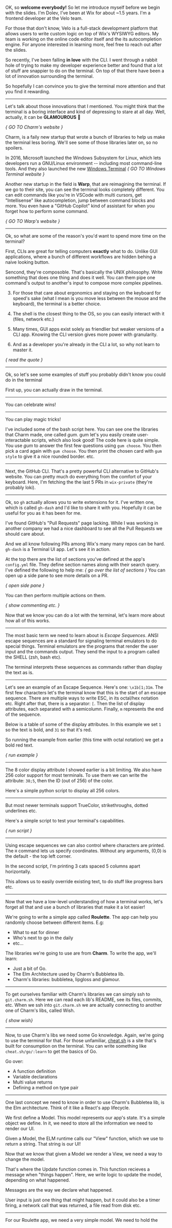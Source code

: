 OK, so **welcome everybody!**
So let me introduce myself before we begin with the slides.
I'm Dolev, I've been at Wix for about ~1.5 years.
I'm a frontend developer at the Velo team.

For those that don't know, Velo is a full-stack development platform that allows users to write custom logic on top of Wix's WYSIWYG editors.
My team is working on the online code editor itself and the its autocompletion engine.
For anyone interested in learning more, feel free to reach out after the slides.

So recently, I've been falling **in love** with the CLI.
I went through a rabbit hole of trying to make my developer experience better and found that a lot of stuff are snappier to do on the terminal.
On top of that there have been a lot of innovation surrounding the terminal.

So hopefully I can convince you to give the terminal more attention and that you find it rewarding.

---

Let's talk about those innovations that I mentioned.
You might think that the terminal is a boring interface and kind of depressing to stare at all day.
Well, actually, it can be **GLAMOUROUS** 🌈

_{ GO TO Charm's website }_

Charm, is a faily new startup that wrote a bunch of libraries to help us make the terminal less boring. We'll see some of those libraries later on, so no spoilers.

In 2016, Microsoft launched the Windows Subsystem for Linux, which lets developers run a GNU/Linux environment -- including most command-line tools.
And they also launched the new [Windows Terminal](https://apps.microsoft.com/store/detail/windows-terminal/9N0DX20HK701?hl=en-il&gl=il)
_{ GO TO Windows Terminal website }_

Another new startup in the field is **Warp**, that are reimagining the terminal.
If we go to their site, you can see the terminal looks completely different.
You can edit commands like you're in VSCode with multi cursors, get "Intellisense" like autocompletion, jump between command blocks and more.
You even have a "GitHub Copilot" kind of assistant for when you forget how to perform some command.

_{ GO TO Warp's website }_

---

Ok, so what are some of the reason's you'd want to spend more time on the terminal?

First, CLIs are great for telling computers **exactly** what to do.
Unlike GUI applications, where a bunch of different workflows are hidden behing a naive looking button.

Sencond, they're composoble. That's basically the UNIX philosophy.
Write something that does one thing and does it well.
You can them pipe one command's output to another's input to compose more complex pipelines.

3. For those that care about ergonomics and staying on the keyboard for speed's sake (what I mean is you move less between the mouse and the keyboard), the terminal is a better choice.

4. The shell is the closest thing to the OS, so you can easily interact with it (files, network etc.)

5. Many times, GUI apps exist solely as friendlier but weaker versions of a CLI app. Knowing the CLI version gives more power with granularity.

6. And as a developer you're already in the CLI a lot, so why not learn to master it.

_{ read the quote }_

---

Ok, so let's see some examples of stuff you probably didn't know you could do in the terminal

First up, you can actually draw in the terminal.

---

You can celebrate wins!

---

You can play magic tricks!

I've included some of the bash script here.
You can see one the libraries that Charm made, one called _gum_.
gum let's you easily create user-interactable scripts, which also look good!
The code here is quite simple.
You use _gum_ to answer the first few questions using `gum choose`.
You then pick a card again with `gum choose`.
You then print the chosen card with `gum style` to give it a nice rounded border. etc.

---

Next, the GitHub CLI.
That's a pretty powerful CLI alternative to GitHub's website.
You can pretty much do everything from the comfort of your keyboard.
Here, I'm fetching the the last 5 PRs in `wix-private` (they're probably loki).

---

Ok, so `gh` actually allows you to write extensions for it.
I've written one, which is called `gh-dash` and I'd like to share it with you.
Hopefully it can be useful for you as it has been for me.

I've found GitHub's "Pull Requests" page lacking. While I was working in another company we had a nice dashboard to see all the Pull Requests we should care about.

And we all know following PRs among Wix's many many repos can be hard.
`gh-dash` is a Terminal UI app.
Let's see it in action.

At the top there are the list of sections you've defined at the app's `config.yml` file.
They define section names along with their search query.
I've defined the following to help me: _{ go over the list of sections }_
You can open up a side pane to see more details on a PR.

_{ open side pane }_

You can then perform multiple actions on them.

_{ show commenting etc. }_

Now that we know you can do a lot with the terminal, let's learn more about how all of this works.

---

The most basic term we need to learn about is _Escape Sequences_.
ANSI escape sequences are a standard for signaling terminal emulators to do special things.
Terminal emulators are the programs that render the user input and the commands output.
They send the input to a program called the SHELL (zsh, bash etc).

The terminal interprets these sequences as commands rather than display the text as is.

---

Let's see an example of an Escape Sequence.
Here's one: `\x1b[1;31m`.
The first few characters let's the terminal know that this is the start of an escape sequence.
There are multiple ways to write ESC, in its octal/hex notation etc.
Right after that, there is a separator: `[`.
Then the list of display attributes, each separated with a semicolumn.
Finally, `m` represents the end of the sequence.

Below is a table of some of the display attributes.
In this example we set `1` so the text is bold, and `31` so that it's red.

So running the example from earlier (this time with octal notation) we get a bold red text.

_{ run example }_

---

The 8 color display attribute I showed earlier is a bit limiting.
We also have 256 color support for most terminals.
To use them we can write the attribute: `38;5`, then the ID (out of 256) of the color.

Here's a simple python script to display all 256 colors.

---

But most newer terminals support TrueColor, strikethroughs, dotted underlines etc.

Here's a simple script to test your terminal's capabilities.

_{ run script }_

---

Using escape sequences we can also control where characters are printed.
The `H` command lets us specify coordinates.
Without any arguments, (0,0) is the default - the top left corner.

In the second script, I'm printing 3 cats spaced 5 columns apart horizontally.

This allows us to easily override existing text, to do stuff like progress bars etc.

---

Now that we have a low-level understanding of how a terminal works, let's forget all that and use a bunch of libraries that make it a lot easier!

We're going to write a simple app called **Roulette**.
The app can help you randomly choose between different items. E.g:
 * What to eat for dinner
 * Who's next to go in the daily
 * etc...

The libraries we're going to use are from **Charm**.
To write the app, we'll learn:
* Just a bit of Go.
* The Elm Architecture used by Charm's Bubbletea lib.
* Charm's libraries: bubbletea, lipgloss and glamour.

---

To get ourselves familiar with Charm's libraries we can simply ssh to `git.charm.sh`.
Here we can read each lib's README, see its files, commits, etc.
When we ssh into `git.charm.sh` we are actually connecting to another one of Charm's libs, called Wish.

_{ show wish}_

---

Now, to use Charm's libs we need some Go knowledge.
Again, we're going to use the terminal for that.
For those unfamiliar, [cheat.sh](cheat.sh) is a site that's built for consumption on the terminal.
You can write something like `cheat.sh/go/:learn` to get the basics of Go.

Go over:
- A function definition
- Variable declarations
- Multi value returns
- Defining a method on type pair

---

One last concept we need to know in order to use Charm's Bubbletea lib, is the Elm architecture.
Think of it like a React's app lifecycle.

We first define a Model.
This model represents our app's state. It's a simple object we define. 
In it, we need to store all the information we need to render our UI.

Given a Model, the ELM runtime calls our "View" function, which we use to return a string. That string is our UI!

Now that we know that given a Model we render a View, we need a way to change the model.

That's where the Update function comes in.
This function recieves a message when "things happen".
Here, we write logic to update the model, depending on what happened.

Messages are the way we declare what happened.

User input is just one thing that might happen, but it could also be a timer firing, a network call that was returned, a file read from disk etc.

---

For our Roulette app, we need a very simple model.
We need to hold the 


